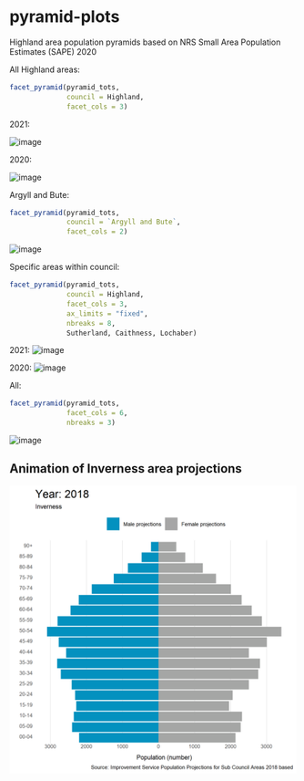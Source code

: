 # pyramid-plots
Highland area population pyramids based on NRS Small Area Population Estimates (SAPE) 2020

All Highland areas:  

```r
facet_pyramid(pyramid_tots,
              council = Highland,
              facet_cols = 3)
```
2021: 

![image](https://user-images.githubusercontent.com/3278367/190691452-f6950b00-b6dc-45f4-8c95-04a6bb48d646.png)

2020: 

![image](https://user-images.githubusercontent.com/3278367/173109678-a72bdf93-6470-40d9-8180-c8414f015376.png)  


Argyll and Bute:


```r
facet_pyramid(pyramid_tots,
              council = `Argyll and Bute`,
              facet_cols = 2)
```


![image](https://user-images.githubusercontent.com/3278367/173109557-20bfd0b8-44b5-4700-8063-1b9ec7e45e66.png)  

Specific areas within council:

```r
facet_pyramid(pyramid_tots,
              council = Highland,
              facet_cols = 3,
              ax_limits = "fixed",
              nbreaks = 8,
              Sutherland, Caithness, Lochaber)
```
2021: 
![image](https://user-images.githubusercontent.com/3278367/190691699-2c4c9e63-63b9-442a-bd69-530bbaf2b54b.png)



2020: 
![image](https://user-images.githubusercontent.com/3278367/173111083-10fc4658-0892-4c2c-99ad-33bbdf5ad2f5.png)  

All:

```r
facet_pyramid(pyramid_tots,
              facet_cols = 6,
              nbreaks = 3)
 ```             
 
 ![image](https://user-images.githubusercontent.com/3278367/173323629-04f570ad-dabc-4ddc-b2fb-2e6beb58b27b.png)

## Animation of Inverness area projections

![image](https://github.com/johnmackintosh/pyramid-plots/blob/73c2ac559f1e648f12f02215609665dbef383df2/projections-animation.gif)
